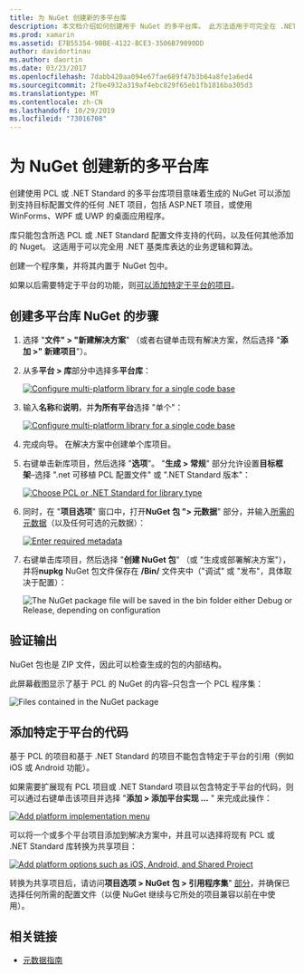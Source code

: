 ```yaml
---
title: 为 NuGet 创建新的多平台库
description: 本文档介绍如何创建用于 NuGet 的多平台库。 此方法适用于可完全在 .NET 基类库中表达的业务逻辑和算法，因此在没有特定于平台的代码的所有目标平台上运行。
ms.prod: xamarin
ms.assetid: E7B55354-9BBE-4122-BCE3-3506B79090DD
author: davidortinau
ms.author: daortin
ms.date: 03/23/2017
ms.openlocfilehash: 7dabb420aa094e67fae689f47b3b64a8fe1a6ed4
ms.sourcegitcommit: 2fbe4932a319af4ebc829f65eb1fb1816ba305d3
ms.translationtype: MT
ms.contentlocale: zh-CN
ms.lasthandoff: 10/29/2019
ms.locfileid: "73016708"
---
```

# <a name="creating-a-new-multiplatform-library-for-nuget"></a>为 NuGet 创建新的多平台库

创建使用 PCL 或 .NET Standard 的多平台库项目意味着生成的 NuGet 可以添加到支持目标配置文件的任何 .NET 项目，包括 ASP.NET 项目，或使用 WinForms、WPF 或 UWP 的桌面应用程序。

库只能包含所选 PCL 或 .NET Standard 配置文件支持的代码，以及任何其他添加的 Nuget。
这适用于可以完全用 .NET 基类库表达的业务逻辑和算法。

创建一个程序集，并将其内置于 NuGet 包中。

如果以后需要特定于平台的功能，则[可以添加特定于平台的项目](#add-platforms)。

## <a name="steps-to-create-a-multiplatform-library-nuget"></a>创建多平台库 NuGet 的步骤

1. 选择 "**文件" > "新建解决方案**" （或者右键单击现有解决方案，然后选择 "**添加 >" 新建项目**"）。

2. 从多**平台 > 库**部分中选择多**平台库**：

   [![](single-codebase-images/mulitplatform-library-sml.png "Configure multi-platform library for a single code base")](single-codebase-images/mulitplatform-library.png#lightbox)

3. 输入**名称**和**说明**，并**为所有平台**选择 "单个"：

   [![](single-codebase-images/single-configure-sml.png "Configure multi-platform library for a single code base")](single-codebase-images/single-configure.png#lightbox)

4. 完成向导。 在解决方案中创建单个库项目。

5. 右键单击新库项目，然后选择 "**选项**"。 "**生成 > 常规**" 部分允许设置**目标框架**–选择 ".net 可移植 PCL 配置文件" 或 ".NET Standard 版本"：

   [![](single-codebase-images/single-choose-type-sml.png "Choose PCL or .NET Standard for library type")](single-codebase-images/single-choose-type.png#lightbox)

6. 同时，在 "**项目选项**" 窗口中，打开**NuGet 包 "> 元数据**" 部分，并输入[所需的元数据](~/cross-platform/app-fundamentals/nuget-multiplatform-libraries/metadata.md)（以及任何可选的元数据）：

   [![](single-codebase-images/single-metadata-sml.png "Enter required metadata")](single-codebase-images/single-metadata.png#lightbox)

7. 右键单击库项目，然后选择 "**创建 NuGet 包**" （或 "生成或部署解决方案"），并将**nupkg** NuGet 包文件保存在 **/Bin/** 文件夹中（"调试" 或 "发布"，具体取决于配置）：

   ![](single-codebase-images/create-nuget-package.png "The NuGet package file will be saved in the bin folder either Debug or Release, depending on configuration")

## <a name="verifying-the-output"></a>验证输出

NuGet 包也是 ZIP 文件，因此可以检查生成的包的内部结构。

此屏幕截图显示了基于 PCL 的 NuGet 的内容–只包含一个 PCL 程序集：

![](single-codebase-images/nuget-output.png "Files contained in the NuGet package")

<a name="add-platforms" />

## <a name="adding-platform-specific-code"></a>添加特定于平台的代码

基于 PCL 的项目和基于 .NET Standard 的项目不能包含特定于平台的引用（例如 iOS 或 Android 功能）。

如果需要扩展现有 PCL 项目或 .NET Standard 项目以包含特定于平台的代码，则可以通过右键单击该项目并选择 "**添加 > 添加平台实现 ...** " 来完成此操作：

[![](single-codebase-images/add-later-sml.png "Add platform implementation menu")](single-codebase-images/add-later.png#lightbox)

可以将一个或多个平台项目添加到解决方案中，并且可以选择将现有 PCL 或 .NET Standard 库转换为共享项目：

[![](single-codebase-images/add-later-platforms-sml.png "Add platform options such as iOS, Android, and Shared Project")](single-codebase-images/add-later-platforms-sml.png#lightbox)

转换为共享项目后，请访问**项目选项 > NuGet 包 > 引用程序集**"
[部分](~/cross-platform/app-fundamentals/nuget-multiplatform-libraries/platform-specific.md)，并确保已选择任何所需的配置文件（以便 NuGet 继续与它所处的项目兼容以前在中使用）。

## <a name="related-links"></a>相关链接

- [元数据指南](~/cross-platform/app-fundamentals/nuget-multiplatform-libraries/metadata.md)

